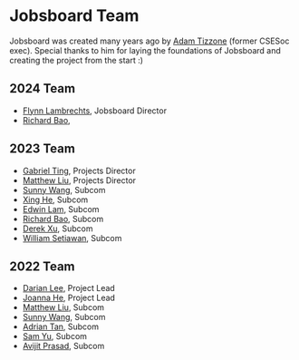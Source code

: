 # Jobsboard Team

Jobsboard was created many years ago by [Adam Tizzone](https://github.com/ad-t) (former CSESoc exec). Special thanks to him for laying the foundations of Jobsboard and creating the project from the start :)

## 2024 Team

- [Flynn Lambrechts](https://github.com/flynnlambrechts), Jobsboard Director
- [Richard Bao](https://github.com/RichardBao1),

## 2023 Team

- [Gabriel Ting](https://github.com/gtangelo), Projects Director
- [Matthew Liu](https://github.com/matth3wliuu), Projects Director
- [Sunny Wang](https://github.com/casio987), Subcom
- [Xing He](https://github.com/xincczn), Subcom
- [Edwin Lam](https://github.com/oodwin), Subcom
- [Richard Bao](https://github.com/RichardBao1), Subcom
- [Derek Xu](https://github.com/derekxu04), Subcom
- [William Setiawan](https://github.com/william-o-s), Subcom

## 2022 Team

- [Darian Lee](https://github.com/Darianlmj), Project Lead
- [Joanna He](https://github.com/joanna209), Project Lead
- [Matthew Liu](https://github.com/matth3wliuu), Subcom
- [Sunny Wang](https://github.com/casio987), Subcom
- [Adrian Tan](https://github.com/adriantan09), Subcom
- [Sam Yu](https://github.com/samyu1204), Subcom
- [Avijit Prasad](https://github.com/avijits01), Subcom
